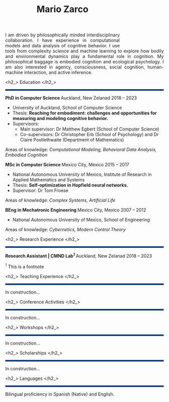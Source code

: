 <!-- ---
layout: page
title: Resume
tags: [resume, academia]
date: 2023-08-14
comments: false
---

## RESUME -->

<!-- ---
layout: /_k=
title: David Whipp's CV
---
# David Whipp
Professor, University of Helsinki

Institute of Seismology, Department of Geosciences and Geography<br/>
P.O. Box 68 (Pietari Kalmin katu 5)<br/>
FI-00014 University of Helsinki, Finland<br/>

<a href="firstname.lastname@helsinki.fi">firstname.lastname@helsinki.fi</a> - +358 (0)2 941 51617

<div id="webaddress">
  <a href="https://davewhipp.github.io"><i class="fa-solid fa-house"></i> davewhipp.github.io</a> - 
  <a href="http://www.helsinki.fi/geodynamics"><i class="fa-solid fa-users"></i> www.helsinki.fi/geodynamics (group)</a><br/>
  <a href="https://github.com/davewhipp"><i class="fa-brands fa-github"></i> davewhipp</a> - 
  <a href="https://orcid.org/0000-0002-3820-6886"><i class="fa-brands fa-orcid"></i> 0000-0002-3820-6886</a> - 
  <a href="https://www.linkedin.com/in/dwhipp/"><i class="fa-brands fa-linkedin"></i> dwhipp</a> - 
  <a href="https://twitter.com/dave_whipp"><i class="fa-brands fa-twitter"></i> @dave_whipp</a>
</div>

## Education

`2003-2008`
**Ph.D., Geology**, *University of Michigan*, Ann Arbor, MI, USA.

`1998-2002`
**B.S., Geology (Physics minor)**, *University of Michigan*, Ann Arbor, MI, USA. -->

<!-- <header>
    <h1 class="page-title"> Resume </h1>
    <div class="hr pb0"></div>
</header> -->

<link rel="stylesheet" type="text/css" href="resume.css">

<header>
    <img class="circle_photo" src="/assets/img/Mario_logo.jpg" align="right" width="140" height="140" loading="lazy" style="opacity: 0;"> 
    <h1>Mario Zarco</h1>
    <!-- <p class="h3 faded subline title p-job-title">Researcher</p> -->
    <!-- <p_> Researcher </p_> -->
    <div class="hr pb0"></div>
</header>
<!-- <ul>
    <li>This is the first</li>
    <li>
    This is the second
    </li>
    <li>
    This is the third
    </li>
</ul> -->
<p align="justify">
I am driven by philosophically minded interdisciplinary collaboration. I have experience in computational models and data analysis of cognitive behavior. I use tools from complexity science and machine learning to explore how bodily and environmental dynamics play a fundamental role in cognition. My philosophical baggage is embodied cognition and ecological psychology. I am also interested in agency, consciousness, social cognition, human-machine interaction, and active inference.
</p>

<!-- <span class="name"> Mario Zarco </span> -->

<h2_> Education </h2_>

<hr style="border:2px solid #0D47A1">

<b> PhD in Computer Science </b> <location> Auckland, New Zelanad </location> <time> 2018 – 2023 </time>

* University of Auckland, School of Computer Science
* Thesis: <b> Reaching for embodiment: challenges and opportunities for measuring and modeling cognitive behavior. </b>
* Supervisors: 
  * Main supervisor: Dr Matthew Egbert (School of Computer Science) 
  * Co-supervisors:  Dr Christopher Erb (School of Psychology) and Dr Claire Postlethwaite (Department of Mathematics)

Areas of knowledge: <i> Computational Modeling, Behavioral Data Analysis, Embodied Cognition </i>

<b> MSc in Computer Science </b> <location> Mexico City, Mexico </location> <time> 2015 – 2017 </time>

* National Autonomous University of Mexico, Institute of Research in Applied Mathematics and Systems
* Thesis: <b> Self-optimization in Hopfield neural networks. </b>
* Supervisor: Dr Tom Froese

Areas of knowledge: <i> Complex Systems, Artificial Life </i>


<b> BEng in Mechatronic Engineering </b> <location> Mexico City, Mexico </location> <time> 2007 – 2012 </time>

* National Autonomous University of Mexico, School of Engineering
<!-- * Thesis: Evaluation of monocular control visual techniques for NAO humanoid robots locomotion. -->

Areas of knowledge: <i> Cybernetics, Modern Control Theory </i>


<h2_> Research Experience </h2_>

<hr style="border:2px solid #0D47A1">

<b> Research Assistant | CMND Lab<sup>1</sup> </b> <location> Auckland, New Zelanad </location> <time> 2018 – 2023 </time>

<sup>1</sup> This is a footnote

<h2_> Teaching Experience </h2_>

<hr style="border:2px solid #0D47A1">

In construction...

<h2_> Conference Activities </h2_>

<hr style="border:2px solid #0D47A1">

In construction...

<h2_> Workshops </h2_>

<hr style="border:2px solid #0D47A1">

In construction...

<h2_> Scholarships </h2_>

<hr style="border:2px solid #0D47A1">

In construction...

<h2_> Languages </h2_>

<hr style="border:2px solid #0D47A1">

Bilingual proficiency in Spanish (Native) and English.